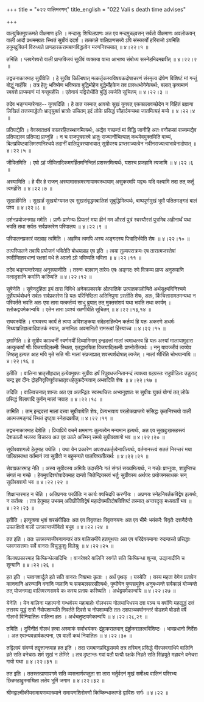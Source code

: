 +++
title = "०२२ वालिमरणम्"
title_english = "022 Vali s death time advises"

+++


वाल्युक्तिमुपक्रमते वीक्षमाण इति । मन्दासुः शिथिलप्राणः अत एव
मन्दमुच्छ्वसन् सर्वतो वीक्षमाणः अवलोकयन् वाली आदौ प्रथममग्रतः स्थितं
सुग्रीवं ददर्श । तत्काले वालिप्राणसत्त्वे ऽपि संस्कार्यो हरिराजो ऽयमिति
हनुमदुक्तिर्न विरुध्यते प्राणहारकरामबाणविद्धत्वेन मरणनिश्चयात्  ॥  ४।२२।१
 ॥   

  

तमिति । प्लवगेश्वरो वाली प्राप्तविजयं सुग्रीवं व्यक्तया वाचा आभाष्य
संबोध्य सस्नेहमिदमब्रवीत्  ॥  ४।२२।२  ॥   

  

तद्वचनाकारमाह सुग्रीवेति । हे सुग्रीव किल्बिषात्
मत्कर्तृकस्वविषयकदोषाचरणं संस्मृत्य दोषेण विशिष्टं मां गन्तुं बोद्धुं
नार्हसि । तत्र हेतुः भविष्येण भविष्यता बुद्धिमोहेन बुद्धेर्मोहकेन तव
प्रारब्धभोगेनेत्यर्थः, बलात् कृष्यमाणं स्ववशे प्राप्यमाणं मां
गन्तुमर्हसि । एतेनायं मद्विरोधीति बुद्धिं त्यजेति सूचितम्  ॥  ४।२२।३  ॥   

  

तदेव भङ्ग्यन्तरेणाह-- युगपदिति । हे तात यस्मात् आवयोः सुखं युगपत्
एककालावच्छेदेन न विहितं ब्रह्मणा लिखितं तत्तस्माद्धेतोः भ्रातृयुक्तं
भ्रात्रोः उचितम् इदं लोके प्रसिद्धं सौहार्दमन्यथा जातमित्यहं मन्ये  ॥ 
४।२२।४  ॥   

  

प्रतिपद्येति । वैवस्वतक्षयं कालरहितस्थानमित्यर्थः, अद्यैव गच्छन्तं मां
विद्धि जानीहि अतः वनौकसां राज्यमद्यैव प्रतिपद्यस्व प्रतिपद्य प्राप्नुहि
। न च राजपुत्रसत्त्वे भ्रातुः राज्यानौचित्यात् कथमेवमुक्तमिति वाच्यं,
बिलप्रविष्टवालिमरणनिश्चये तदानीं वालिपुत्रस्याभावात् सुग्रीवस्य
प्राप्तराज्यत्वेन नवीनराज्यत्वाभावेनादोषात्  ॥  ४।२२।५ ॥   

  

जीवितमिति । एषो ऽहं जीवितादिकमगर्हितमनिन्दितं प्रशस्तमित्यर्थः, यशश्च
प्रजहामि त्यजामि  ॥  ४।२२।६  ॥   

  

अस्यामिति । हे वीर हे राजन् अस्यामासन्नमरणायामवस्थायाम् असुकरमपि यद्वचः
यदि वक्ष्यामि तदा तत् कर्तुं त्वमर्हसि  ॥  ४।२२।७  ॥   

  

सुखार्हमिति । सुखार्हं सुखयोग्यमत एव सुखसंवृद्धमबालिशं
सुबुद्धिमित्यर्थः, बाष्पपूर्णमुखं भूमौ पतितमङ्गदं बालं पश्य  ॥  ४।२२।८
 ॥   

  

दर्शनप्रयोजनमाह ममेति । प्राणैः प्राणेभ्यः प्रियतरं मया हीनं मम औरसं
पुत्रं स्वस्यौरसं पुत्रमिव अहीनार्थं यथा भवति तथा सर्वतः सर्वप्रकारेण
परिपालय  ॥  ४।२२।९  ॥   

  

परिपालनप्रकारं वदन्नाह त्वमिति । अहमिव त्वमपि अस्य अङ्गदस्य
पित्रादिर्भवेति शेषः  ॥  ४।२२।१०  ॥   

  

तत्परिपालने तवापि प्रयोजनं भवितेति बोधयन्नाह एष इति । त्वया
तुल्यपराक्रमः एष तारात्मजस्तेषां त्वदीप्सितवधानां रक्षसां वधे ते अग्रतो
ऽग्रे भविष्यति भविता  ॥  ४।२२।११  ॥   

  

तदेव भङ्ग्यन्तरेणाह अनुरूपाणीति । तरुणः बलवान् तारेयः एषः अङ्गदः रणे
विक्रम्य प्राप्य अनुरूपाणि मत्सदृशानि कर्माणि करिष्यति  ॥  ४।२२।१२  ॥   

  

सुषेणेति । सुषेणदुहिता इयं तारा विविधे अनेकप्रकारके औत्पातिके
उत्पातकालोचिते अर्थसूक्ष्मविनिश्चये दुर्ज्ञेयार्थबोधने सर्वतः
सर्वप्रकारेण हि यतः परिनिष्ठिता अतिनिपुणा ऽस्तीति शेषः, अतः,
किंचित्तारामतमन्यथा न परिवर्तते भवति अतः एषा तारा यत्कर्तव्यं साधु
ब्रुयात् तत् मुक्तसंशयं यथा भवति तथा कार्यम् । श्लोकद्वयमेकान्वयि । एतेन
तारा ऽवश्यं रक्षणीयेति सूचितम्  ॥  ४।२२।१३,१४  ॥   

  

राघवस्येति । राघवस्य कार्यं ते त्वया अविशङ्कया संदेहराहित्येन कर्तव्यं
हि यतः अकरणे अधर्मः मिथ्याप्रतिज्ञत्वादिपातकं स्यात्, अमानितः अवमानितो
रामस्त्वां हिंस्याच्च  ॥  ४।२२।१५  ॥   

  

इमामिति । हे सुग्रीव काञ्चनीं स्वर्णमयीं दिव्यामिमाम् इन्द्रदत्तां मालां
त्वमाधत्स्व हि यतः अस्यां मालायामुदारा अत्युत्कर्षां श्रीः
विजयादिलक्ष्मीः स्थिता, एतद्धारयिता विजयादिलक्ष्मीः प्राप्नोतीत्यर्थः ।
ननु यावज्जीवं त्वय्येव तिष्ठतु इत्यत आह मयि मृते सति श्रीः मालां
संप्रजह्यात् शवस्पर्शदोषात् त्यजेत् । मालां श्रीरिति चोभयान्वयि  ॥ 
४।२२।१६  ॥   

  

इतीति । वालिना भ्रातृसौहृदात् इत्येवमुक्तः सुग्रीवः हर्षं
रिपुवधजनितानन्दं त्यक्त्वा ग्रहग्रस्तः राहुपीडितः उडुराट् चन्द्र इव दीनः
द्रोहनिवृत्तिपूर्वकभ्रातृवधहेतुकदैन्यवान् अभवदिति शेषः  ॥  ४।२२।१७  ॥   

  

तदिति । वालिवचनात् शान्तः अत एव अतन्द्रितः स्वस्थचित्तः अभ्यनुज्ञातः स
सुग्रीवः युक्तं योग्यं तत् लोके प्रसिद्धं विलापादि कुर्वन् मालां जग्राह
 ॥  ४।२२।१८  ॥   

  

तामिति । ताम् इन्द्रदत्तां मालां दत्त्वा सुग्रीवायेति शेषः, प्रेत्यभावाय
परलोकप्राप्तये संसिद्धः कृतनिश्चयो वाली आत्मजमङ्गदं स्थितं दृष्ट्वा
स्नेहादब्रवीत्  ॥  ४।२२।१९  ॥   

  

तद्वचनाकारमाह देशेति । प्रियाप्रिये वचने क्षममाणः तुल्यत्वेन मन्यमान
इत्यर्थः, अत एव सुखदुःखसहस्त्वं देशकालौ भजस्व विचारय अत एव काले अस्मिन्
समये सुग्रीववशगो भव  ॥  ४।२२।२०  ॥   

  

सुग्रीववशगत्वे हेतुमाह यथेति । यथा येन प्रकारेण
अपराधकर्तृत्वेनापीत्यर्थः, वर्तमानस्त्वं सततं निरन्तरं मया पालितस्तथा
वर्तमानं त्वां सुग्रीवो न बहुमन्यते पालयिष्यतीत्यर्थः  ॥  ४।२२।२१  ॥   

  

सेवाप्रकारमाह नेति । अस्य सुग्रीवस्य अमित्रैः उदासीनैः गतं संगतं
सख्यमित्यर्थः, न गच्छेः प्राप्नुयाः, शत्रुभिश्च संगतं मा गच्छे ।
हेयमुपदिश्योपादेयमाह दान्तो जितेन्द्रियस्त्वं भर्तुः सुग्रीवस्य अर्थपरः
प्रयोजनसाधकः सन् सुग्रीववशगो भव  ॥  ४।२२।२२  ॥   

  

शिक्षान्तरमाह न चेति । अतिप्रणयः परप्रीतिः न कार्यः क्वचिदपि करणीयः ।
अप्रणयः स्नेहनिवर्तकविद्वेष इत्यर्थः, न कर्तव्यः । तत्र हेतुमाह उभयम्
अतिप्रीतिविद्वेषं महादोषमतिदोषविशिष्टं तस्मात् अन्तरदृक् मध्यवर्ती भव  ॥ 
४।२२।२३ ॥   

  

इतीति । इत्युक्त्वा भृशं शरसंपीडितः अत एव विवृत्ताक्षः विवृत्तनयनः अत एव
भीमैः भयंकरैः विवृतैः दशनैर्दन्तैः उपलक्षितो वाली उत्क्रान्तजीवितो बभूव
 ॥  ४।२२।२४ ॥   

  

तत इति । ततः उत्क्रान्तजीवनानन्तरं तत्र वालिसमीपे हतयूथपाः अत एव
परिदेवयमानाः रुदन्तस्ते प्रसिद्धाः प्लवगसत्तमाः सर्वे वानराः विचुक्रुशुः
विलेयुः  ॥  ४।२२।२५  ॥   

  

विलापप्रकारमाह किष्किन्धेत्यादिभिः । वानरेश्वरे वालिनि स्वर्गते सति
किष्किन्धा शून्या, उद्यानादीनि च शून्यानि  ॥  ४।२२।२६  ॥   

  

हत इति । प्लवगशार्दूले हते सति वानराः निष्प्रभाः कृताः । अर्धं पृथक् ।
यस्येति । यस्य महता वेगेन प्रतापेन काननानि अरण्यानि वनानि जलानि च
सकमलसरसीत्यर्थः, पुष्पौघेन पुष्पसमूहेन अनुबध्यन्ते सर्वकालं योज्यन्ते
तत् योजनमद्य वालिमरणसमये कः कस्य प्रतापः करिष्यति । अर्धद्वयमेकान्वयि  ॥ 
४।२२।२७  ॥   

  

येनेति । येन वालिना महात्मनो गन्धर्वस्य महाबाहोः गोलभस्य गोलभाभिधस्य दश
पञ्च च वर्षाणि महद्युद्धं दत्तं तत्तस्य युद्धं रात्रौ नैवोपशाम्यति
निवर्तते दिवसे च नोपशाम्यति ततः दशपञ्चवर्षानन्तरं षोडशमे षोडशे वर्षे
गोलभो विनिपातितः वालिना हतः । अर्धचतुष्टयमेकान्वयि  ॥  ४।२२।२८,२९  ॥   

  

तमिति । दुर्विनीतं गोलभं हत्वा अस्माकं सर्वाभयंकरः द्रंष्ट्राकरालवान्
द्रंर्ष्ट्राकरालत्वविशिष्टः । भावप्रधानो निर्देशः । अत
एवान्यवन्नार्षकल्पना, एष वाली कथं निपातितः  ॥  ४।२२।३०  ॥   

  

तद्विलापं संवर्ण्य तद्वृत्तान्तमाह हत इति । तदा रामबाणप्रविद्धसमये तत्र
तस्मिन् प्रसिद्धे वीरप्लवगाधिपे वालिनि हते सति वनेचराः शर्म सुखं न
लेभिरे । तत्र दृष्टान्तः गवां पतौ पत्यौ रक्षके निहते सति सिंहयुते महावने
वनेचरा गावो यथा  ॥  ४।२२।३१  ॥   

  

तत इति । ततस्तत्प्राणापगमे सति व्यसनार्णवप्लुता सा तारा भर्तुर्वदनं मुखं
समीक्ष्य वालिनं परिरभ्य छिन्नमहाद्रुममाश्रिता लतेव भूमिं जगाम  ॥  ४।२२।३२
 ॥   

  

श्रीमद्वाल्मीकीयरामायणव्याख्याने रामायणशिरोमणौ किष्किन्धाकाण्डे
द्वाविंशः सर्गः  ॥  ४।२२  ॥   

  



